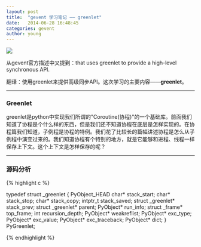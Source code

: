 ```yaml
---
layout: post
title:  "gevent 学习笔记 —— greenlet"
date:   2014-06-28 16:48:45
categories: gevent
author: young
---
```


![](http://young-py.github.io/imgs/yyzt2.jpg)

从gevent官方描述中又提到：that uses greenlet to provide a high-level synchronous API.

翻译：使用greenlet来提供高级同步API。这次学习的主要内容——**greenlet**。

-----

### **Greenlet**

greenlet是python中实现我们所谓的"Coroutine(协程)"的一个基础库。前面我们知道了协程是个什么样的东西，但是我们还不知道协程在底层是怎样实现的。在协程篇我们知道，子例程是协程的特例。我们花了比较长的篇幅讲述协程是怎么从子例程中演变过来的。我们知道协程有个特别的地方，就是它能够和进程、线程一样保存上下文。这个上下文是怎样保存的呢？

-----

### **源码分析**

{% highlight c %}

typedef struct _greenlet {
    PyObject_HEAD
    char* stack_start;
    char* stack_stop;
    char* stack_copy;
    intptr_t stack_saved;
    struct _greenlet* stack_prev;
    struct _greenlet* parent;
    PyObject* run_info;
    struct _frame* top_frame;
    int recursion_depth;
    PyObject* weakreflist;
    PyObject* exc_type;
    PyObject* exc_value;
    PyObject* exc_traceback;
    PyObject* dict;
} PyGreenlet;

{% endhighlight %}







